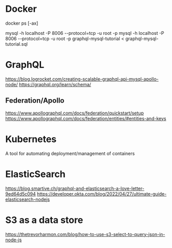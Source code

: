 # Docker

docker ps [-ax]

mysql -h localhost -P 8006 --protocol=tcp -u root -p
mysql -h localhost -P 8006 --protocol=tcp -u root -p graphql-mysql-tutorial < graphql-mysql-tutorial.sql

# GraphQL
https://blog.logrocket.com/creating-scalable-graphql-api-mysql-apollo-node/
https://graphql.org/learn/schema/

## Federation/Apollo
https://www.apollographql.com/docs/federation/quickstart/setup
https://www.apollographql.com/docs/federation/entities/#entities-and-keys


# Kubernetes
A tool for automating deployment/management of containers

# ElasticSearch
https://blog.smartive.ch/graphql-and-elasticsearch-a-love-letter-9ed64d5c094
https://developer.okta.com/blog/2022/04/27/ultimate-guide-elasticsearch-nodejs

# S3 as a data store
https://thetrevorharmon.com/blog/how-to-use-s3-select-to-query-json-in-node-js
